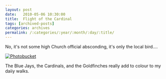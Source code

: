```yaml
---
layout: post
date:	2010-05-06 10:30:00
title:  Flight of the Cardinal
tags: [archived-posts]
categories: archives
permalink: /:categories/:year/:month/:day/:title/
---
```

No, it's not some high Church official absconding, it's only the local bird....


<a href="http://s967.photobucket.com/albums/ae160/pedoral/?action=view&current=IMG_4160.jpg" target="_blank"><img src="http://i967.photobucket.com/albums/ae160/pedoral/IMG_4160.jpg" border="0" alt="Photobucket"></a>

The Blue Jays, the Cardinals, and the Goldfinches really add to colour to my daiiy walks.
